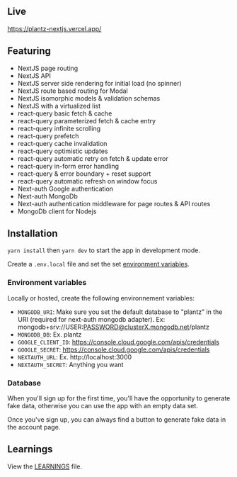 ## Live

https://plantz-nextjs.vercel.app/

## Featuring

-   NextJS page routing
-   NextJS API
-   NextJS server side rendering for initial load (no spinner)
-   NextJS route based routing for Modal
-   NextJS isomorphic models & validation schemas
-   NextJS with a virtualized list
-   react-query basic fetch & cache
-   react-query parameterized fetch & cache entry
-   react-query infinite scrolling
-   react-query prefetch
-   react-query cache invalidation
-   react-query optimistic updates
-   react-query automatic retry on fetch & update error
-   react-query in-form error handling
-   react-query & error boundary + reset support
-   react-query automatic refresh on window focus
-   Next-auth Google authentication
-   Next-auth MongoDb
-   Next-auth authentication middleware for page routes & API routes
-   MongoDb client for Nodejs

## Installation

`yarn install` then `yarn dev` to start the app in development mode.

Create a `.env.local` file and set the set [environment variables](#environment-variables).

### Environment variables

Locally or hosted, create the following environnement variables:

-   `MONGODB_URI`: Make sure you set the default database to "plantz" in the URI (required for next-auth mongodb adapter). Ex: mongodb+srv://USER:PASSWORD@clusterX.mongodb.net/plantz
-   `MONGODB_DB`: Ex. plantz
-   `GOOGLE_CLIENT_ID`: https://console.cloud.google.com/apis/credentials
-   `GOOGLE_SECRET`: https://console.cloud.google.com/apis/credentials
-   `NEXTAUTH_URL`: Ex. http://localhost:3000
-   `NEXTAUTH_SECRET`: Anything you want

### Database

When you'll sign up for the first time, you'll have the opportunity to generate fake data, otherwise you can use the app with an empty data set.

Once you've sign up, you can always find a button to generate fake data in the account page.

## Learnings

View the [LEARNINGS](/learnings) file.
